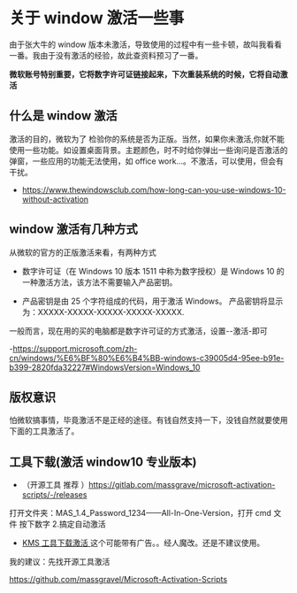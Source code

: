 # 关于 window 激活一些事

由于张大牛的 window 版本未激活，导致使用的过程中有一些卡顿，故叫我看看一番。我由于没有激活的经验，故此查资料预习了一番。

**微软账号特别重要，它将数字许可证链接起来，下次重装系统的时候，它将自动激活**

## 什么是 window 激活

激活的目的，微软为了 检验你的系统是否为正版。当然，如果你未激活,你就不能使用一些功能。如设置桌面背景。主题颜色，时不时给你弹出一些询问是否激活的弹窗，一些应用的功能无法使用，如 office work...。不激活，可以使用，但会有干扰。

- https://www.thewindowsclub.com/how-long-can-you-use-windows-10-without-activation

## window 激活有几种方式

从微软的官方的正版激活来看，有两种方式

- 数字许可证（在 Windows 10 版本 1511 中称为数字授权）是 Windows 10 的一种激活方法，该方法不需要输入产品密钥。

- 产品密钥是由 25 个字符组成的代码，用于激活 Windows。 产品密钥将显示为：XXXXX-XXXXX-XXXXX-XXXXX-XXXXX.

一般而言，现在用的买的电脑都是数字许可证的方式激活，设置--激活-即可

-https://support.microsoft.com/zh-cn/windows/%E6%BF%80%E6%B4%BB-windows-c39005d4-95ee-b91e-b399-2820fda32227#WindowsVersion=Windows_10

## 版权意识

怕微软搞事情，毕竟激活不是正经的途径。有钱自然支持一下，没钱自然就要使用下面的工具激活了。

## 工具下载(激活 window10 专业版本)

- （开源工具 推荐 ）https://gitlab.com/massgrave/microsoft-activation-scripts/-/releases

打开文件夹：MAS_1.4_Password_1234——All-In-One-Version，打开 cmd 文件
按下数字 2.搞定自动激活

- [KMS 工具下载激活 ](http://www.aichunjing.com/jhgj1/2019-05-04/739.html)
  这个可能带有广告。。经人魔改。还是不建议使用。

我的建议：先找开源工具激活

https://github.com/massgravel/Microsoft-Activation-Scripts
